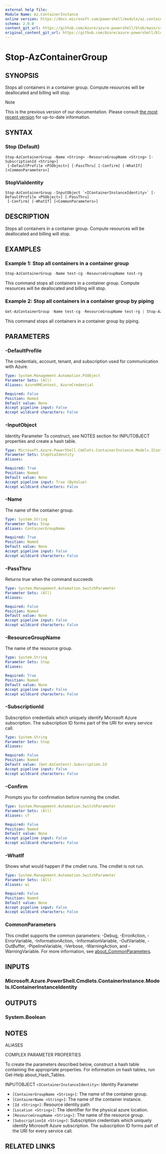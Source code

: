 ```yaml
---
external help file: 
Module Name: Az.ContainerInstance
online version: https://docs.microsoft.com/powershell/module/az.containerinstance/stop-azcontainergroup
schema: 2.0.0
content_git_url: https://github.com/Azure/azure-powershell/blob/main/src/ContainerInstance/help/Stop-AzContainerGroup.md
original_content_git_url: https://github.com/Azure/azure-powershell/blob/main/src/ContainerInstance/help/Stop-AzContainerGroup.md
---
```


# Stop-AzContainerGroup

## SYNOPSIS
Stops all containers in a container group.
Compute resources will be deallocated and billing will stop.

> [!NOTE]
>This is the previous version of our documentation. Please consult [the most recent version](/powershell/module/az.containerinstance/stop-azcontainergroup) for up-to-date information.

## SYNTAX

### Stop (Default)
```
Stop-AzContainerGroup -Name <String> -ResourceGroupName <String> [-SubscriptionId <String>]
 [-DefaultProfile <PSObject>] [-PassThru] [-Confirm] [-WhatIf] [<CommonParameters>]
```

### StopViaIdentity
```
Stop-AzContainerGroup -InputObject `<IContainerInstanceIdentity>` [-DefaultProfile <PSObject>] [-PassThru]
 [-Confirm] [-WhatIf] [<CommonParameters>]
```

## DESCRIPTION
Stops all containers in a container group.
Compute resources will be deallocated and billing will stop.

## EXAMPLES

### Example 1: Stop all containers in a container group
```powershell
Stop-AzContainerGroup -Name test-cg -ResourceGroupName test-rg
```

This command stops all containers in a container group.
Compute resources will be deallocated and billing will stop.

### Example 2: Stop all containers in a container group by piping
```powershell
Get-AzContainerGroup -Name test-cg -ResourceGroupName test-rg | Stop-AzContainerGroup
```

This command stops all containers in a container group by piping.

## PARAMETERS

### -DefaultProfile
The credentials, account, tenant, and subscription used for communication with Azure.

```yaml
Type: System.Management.Automation.PSObject
Parameter Sets: (All)
Aliases: AzureRMContext, AzureCredential

Required: False
Position: Named
Default value: None
Accept pipeline input: False
Accept wildcard characters: False
```

### -InputObject
Identity Parameter
To construct, see NOTES section for INPUTOBJECT properties and create a hash table.

```yaml
Type: Microsoft.Azure.PowerShell.Cmdlets.ContainerInstance.Models.IContainerInstanceIdentity
Parameter Sets: StopViaIdentity
Aliases:

Required: True
Position: Named
Default value: None
Accept pipeline input: True (ByValue)
Accept wildcard characters: False
```

### -Name
The name of the container group.

```yaml
Type: System.String
Parameter Sets: Stop
Aliases: ContainerGroupName

Required: True
Position: Named
Default value: None
Accept pipeline input: False
Accept wildcard characters: False
```

### -PassThru
Returns true when the command succeeds

```yaml
Type: System.Management.Automation.SwitchParameter
Parameter Sets: (All)
Aliases:

Required: False
Position: Named
Default value: None
Accept pipeline input: False
Accept wildcard characters: False
```

### -ResourceGroupName
The name of the resource group.

```yaml
Type: System.String
Parameter Sets: Stop
Aliases:

Required: True
Position: Named
Default value: None
Accept pipeline input: False
Accept wildcard characters: False
```

### -SubscriptionId
Subscription credentials which uniquely identify Microsoft Azure subscription.
The subscription ID forms part of the URI for every service call.

```yaml
Type: System.String
Parameter Sets: Stop
Aliases:

Required: False
Position: Named
Default value: (Get-AzContext).Subscription.Id
Accept pipeline input: False
Accept wildcard characters: False
```

### -Confirm
Prompts you for confirmation before running the cmdlet.

```yaml
Type: System.Management.Automation.SwitchParameter
Parameter Sets: (All)
Aliases: cf

Required: False
Position: Named
Default value: None
Accept pipeline input: False
Accept wildcard characters: False
```

### -WhatIf
Shows what would happen if the cmdlet runs.
The cmdlet is not run.

```yaml
Type: System.Management.Automation.SwitchParameter
Parameter Sets: (All)
Aliases: wi

Required: False
Position: Named
Default value: None
Accept pipeline input: False
Accept wildcard characters: False
```

### CommonParameters
This cmdlet supports the common parameters: -Debug, -ErrorAction, -ErrorVariable, -InformationAction, -InformationVariable, -OutVariable, -OutBuffer, -PipelineVariable, -Verbose, -WarningAction, and -WarningVariable. For more information, see [about_CommonParameters](http://go.microsoft.com/fwlink/?LinkID=113216).

## INPUTS

### Microsoft.Azure.PowerShell.Cmdlets.ContainerInstance.Models.IContainerInstanceIdentity

## OUTPUTS

### System.Boolean

## NOTES

ALIASES

COMPLEX PARAMETER PROPERTIES

To create the parameters described below, construct a hash table containing the appropriate properties. For information on hash tables, run Get-Help about_Hash_Tables.


INPUTOBJECT `<IContainerInstanceIdentity>`: Identity Parameter
  - `[ContainerGroupName <String>]`: The name of the container group.
  - `[ContainerName <String>]`: The name of the container instance.
  - `[Id <String>]`: Resource identity path
  - `[Location <String>]`: The identifier for the physical azure location.
  - `[ResourceGroupName <String>]`: The name of the resource group.
  - `[SubscriptionId <String>]`: Subscription credentials which uniquely identify Microsoft Azure subscription. The subscription ID forms part of the URI for every service call.

## RELATED LINKS

